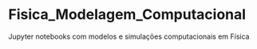 # Fisica_Modelagem_Computacional
Jupyter notebooks com modelos e simulações computacionais em Física

